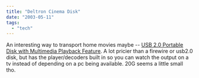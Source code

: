 ```yaml
---
title: "Deltron Cinema Disk"
date: "2003-05-11"
tags: 
  - "tech"
---
```


An interesting way to transport home movies maybe -- [USB 2.0 Portable Disk with Multimedia Playback Feature](http://www.deltrontech.com/Enclosure/CinemaDisk/cinemadisk.htm "USB 2.0 Portable Disk with Multimedia Playback Feature"). A lot pricier than a firewire or usb2.0 disk, but has the player/decoders built in so you can watch the output on a tv instead of depending on a pc being available. 20G seems a little small tho.
